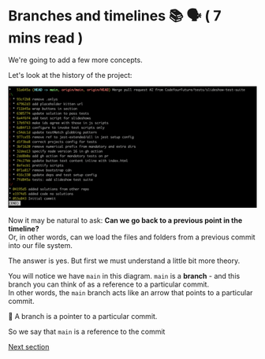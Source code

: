 # Branches and timelines 📚 🗣️ ( 7 mins read )

We're going to add a few more concepts.

Let's look at the history of the project:

![git-log-output](./assets/git-log-output.png)

Now it may be natural to ask: **Can we go back to a previous point in the timeline?**\
Or, in other words, can we load the files and folders from a previous commit into our file system.

The answer is yes. But first we must understand a little bit more theory.

You will notice we have `main` in this diagram. `main` is a **branch** - and this branch you can think of as a reference to a particular commit.\
In other words, the `main` branch acts like an arrow that points to a particular commit.

🔑 A branch is a pointer to a particular commit.

So we say that `main` is a reference to the commit

[Next section](./3-checkout.md)
